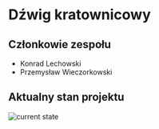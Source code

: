 # Dźwig kratownicowy

## Członkowie zespołu
+ Konrad Lechowski
+ Przemysław Wieczorkowski

## Aktualny stan projektu

![current state](http://gitlab.ii.pw.edu.pl/gkom.21l/101.3-dzwig-kratownicowy/-/raw/master/stan.PNG)
